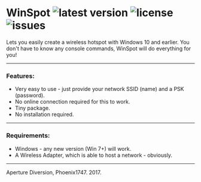 # WinSpot ![latest version](https://img.shields.io/github/release/aperture-diversion/windows-hotspot.svg) ![license](https://img.shields.io/github/license/aperture-diversion/windows-hotspot.svg) ![issues](https://img.shields.io/github/issues/aperture-diversion/windows-hotspot.svg)


Lets you easily create a wireless hotspot with Windows 10 and earlier.
You don't have to know any console commands, WinSpot will do everything for you!

---

### Features:

* Very easy to use - just provide your network SSID (name) and a PSK (password).
* No online connection required for this to work.
* Tiny package.
* No installation required.

---

### Requirements:

* Windows - any new version (Win 7+) will work.
* A Wireless Adapter, which is able to host a network - obviously.

---

Aperture Diversion, Phoenix1747. 2017.
